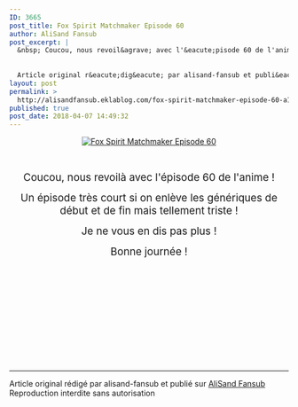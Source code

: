 ```yaml
---
ID: 3665
post_title: Fox Spirit Matchmaker Episode 60
author: AliSand Fansub
post_excerpt: |
  &nbsp; Coucou, nous revoil&agrave; avec l'&eacute;pisode 60 de l'anime ! Un &eacute;pisode tr&egrave;s court si on enl&egrave;ve les g&eacute;n&eacute;riques de d&eacute;but et de fin mais tellement triste ! Je ne vous en dis pas plus ! Bonne journ&eacute;e ! &nbsp; &nbsp; &nbsp; &nbsp;
  
  
  Article original r&eacute;dig&eacute; par alisand-fansub et publi&eacute; sur AliSand Fansub...
layout: post
permalink: >
  http://alisandfansub.eklablog.com/fox-spirit-matchmaker-episode-60-a139121066
published: true
post_date: 2018-04-07 14:49:32
---
```

<p style="text-align: center;"><a href="http://ekladata.com/8MQjuQNvqi_NnXfBlY1mGcfKyPo.jpg"><img src="https://united-subs.dearclouds.com/wp-content/uploads/2018/04/4de3d5f8f156e7871b5187ee1b3b995b.jpg" alt="Fox Spirit Matchmaker Episode 60"/></a></p>
<p style="text-align: center;">&nbsp;</p>
<p style="text-align: center;"><span style="font-size: 14pt;">Coucou, nous revoil&agrave; avec l'&eacute;pisode 60 de l'anime !</span></p>
<p style="text-align: center;"><span style="font-size: 14pt;">Un &eacute;pisode tr&egrave;s court si on enl&egrave;ve les g&eacute;n&eacute;riques de d&eacute;but et de fin mais tellement triste !</span></p>
<p style="text-align: center;"><span style="font-size: 14pt;">Je ne vous en dis pas plus !</span></p>
<p style="text-align: center;"><span style="font-size: 14pt;">Bonne journ&eacute;e !</span></p>
<p style="text-align: center;">&nbsp;</p>
<p style="text-align: center;">&nbsp;</p>
<p style="text-align: center;">&nbsp;</p>
<p style="text-align: center;">&nbsp;</p><br /><br /><br /><hr />Article original rédigé par alisand-fansub et publié sur <a href="http://alisandfansub.eklablog.com/">AliSand Fansub</a> <br /> Reproduction interdite sans autorisation